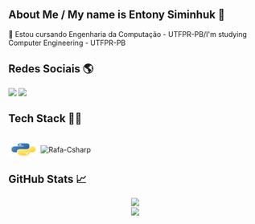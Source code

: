## About Me / My name is Entony Siminhuk 🌟
📖 Estou cursando Engenharia da Computação - UTFPR-PB/I'm studying Computer Engineering - UTFPR-PB

  ## Redes Sociais 🌎
<div> 
  <a href="https://instagram.com/entony_siminhuk" target="_blank"><img src="https://img.shields.io/badge/-Instagram-%23E4405F?style=for-the-badge&logo=instagram&logoColor=white" target="_blank"></a>
  <a href = "mailto:entonycco@gmail.com"><img src="https://img.shields.io/badge/-Gmail-%23333?style=for-the-badge&logo=gmail&logoColor=white" target="_blank"></a>
</div>

## Tech Stack 👨‍💻
<div style="display: inline_block"><br>
  <img align="center" alt="Rafa-Python" height="30" width="60" src="https://raw.githubusercontent.com/devicons/devicon/master/icons/python/python-original.svg">
  <img align="center" alt="Rafa-Csharp" height="30" width="60" src="https://img.shields.io/badge/C-00599C?style=for-the-badge&logo=c&logoColor=white"
</div> 

## GitHub Stats 📈
<div align="center">
  <img height="180em" src="https://github-readme-stats.vercel.app/api?username=EntonySiminhuk&show_icons=true&theme=tokyonight"/>
  <br>
  <img height="110em" src="(https://github-readme-stats.vercel.app/api/top-langs/?username=EntonySiminhuk&layout=pie"/>
</div>

